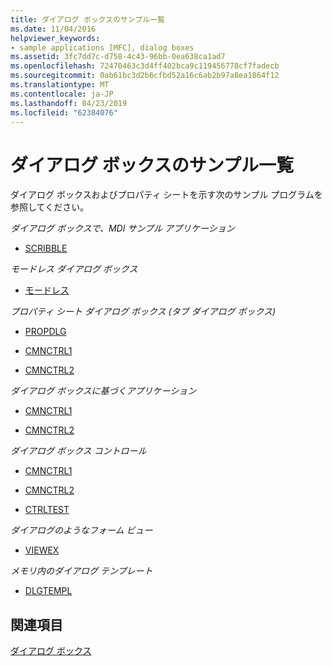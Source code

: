 ```yaml
---
title: ダイアログ ボックスのサンプル一覧
ms.date: 11/04/2016
helpviewer_keywords:
- sample applications [MFC], dialog boxes
ms.assetid: 3fc7dd7c-d758-4c43-96bb-0ea638ca1ad7
ms.openlocfilehash: 72470463c3d4ff402bca9c119456778cf7fadecb
ms.sourcegitcommit: 0ab61bc3d2b6cfbd52a16c6ab2b97a8ea1864f12
ms.translationtype: MT
ms.contentlocale: ja-JP
ms.lasthandoff: 04/23/2019
ms.locfileid: "62384076"
---
```

# <a name="dialog-sample-list"></a>ダイアログ ボックスのサンプル一覧

ダイアログ ボックスおよびプロパティ シートを示す次のサンプル プログラムを参照してください。

*ダイアログ ボックスで、MDI サンプル アプリケーション*

- [SCRIBBLE](../overview/visual-cpp-samples.md)

*モードレス ダイアログ ボックス*

- [モードレス](../overview/visual-cpp-samples.md)

*プロパティ シート ダイアログ ボックス (タブ ダイアログ ボックス)*

- [PROPDLG](../overview/visual-cpp-samples.md)

- [CMNCTRL1](../overview/visual-cpp-samples.md)

- [CMNCTRL2](../overview/visual-cpp-samples.md)

*ダイアログ ボックスに基づくアプリケーション*

- [CMNCTRL1](../overview/visual-cpp-samples.md)

- [CMNCTRL2](../overview/visual-cpp-samples.md)

*ダイアログ ボックス コントロール*

- [CMNCTRL1](../overview/visual-cpp-samples.md)

- [CMNCTRL2](../overview/visual-cpp-samples.md)

- [CTRLTEST](../overview/visual-cpp-samples.md)

*ダイアログのようなフォーム ビュー*

- [VIEWEX](../overview/visual-cpp-samples.md)

*メモリ内のダイアログ テンプレート*

- [DLGTEMPL](../overview/visual-cpp-samples.md)

## <a name="see-also"></a>関連項目

[ダイアログ ボックス](../mfc/dialog-boxes.md)
